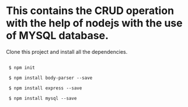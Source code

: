 # This contains the CRUD operation with the help of nodejs with the use of MYSQL database.

Clone this project and install all the dependencies.

```

 $ npm init
 
 $ npm install body-parser --save
 
 $ npm install express --save
 
 $ npm install mysql --save
 
```
